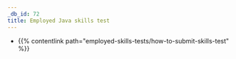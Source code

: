 ```yaml
---
_db_id: 72
title: Employed Java skills test
---
```


- {{% contentlink path="employed-skills-tests/how-to-submit-skills-test" %}}

